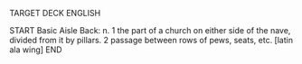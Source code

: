 TARGET DECK
ENGLISH

START
Basic
Aisle
Back: n. 1 the part of a church on either side of the nave, divided from it by pillars. 2 passage between rows of pews, seats, etc. [latin ala wing]
END
